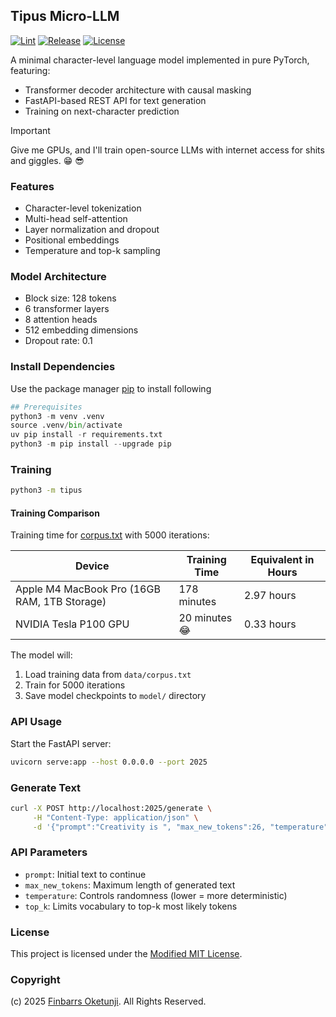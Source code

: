 ## Tipus Micro-LLM

[![Lint](https://github.com/0xnu/tipus-micro-llm/actions/workflows/lint.yaml/badge.svg)](https://github.com/0xnu/tipus-micro-llm/actions/workflows/lint.yaml)
[![Release](https://img.shields.io/github/release/0xnu/tipus-micro-llm.svg)](https://github.com/0xnu/tipus-micro-llm/releases/latest)
[![License](https://img.shields.io/badge/License-Modified_MIT-f5de53?&color=f5de53)](/LICENSE)

A minimal character-level language model implemented in pure PyTorch, featuring:

- Transformer decoder architecture with causal masking
- FastAPI-based REST API for text generation
- Training on next-character prediction

> [!IMPORTANT]
> Give me GPUs, and I'll train open-source LLMs with internet access for shits and giggles. 😁 😎

### Features

- Character-level tokenization
- Multi-head self-attention
- Layer normalization and dropout
- Positional embeddings
- Temperature and top-k sampling

### Model Architecture

- Block size: 128 tokens
- 6 transformer layers
- 8 attention heads
- 512 embedding dimensions
- Dropout rate: 0.1

### Install Dependencies

Use the package manager [pip](https://pip.pypa.io/en/stable/) to install following

```python
## Prerequisites
python3 -m venv .venv
source .venv/bin/activate
uv pip install -r requirements.txt
python3 -m pip install --upgrade pip
```

### Training

```sh
python3 -m tipus
```

#### Training Comparison

Training time for [corpus.txt](./data/corpus.txt) with 5000 iterations:

| **Device**                     | **Training Time**         | **Equivalent in Hours** |
|--------------------------------|---------------------------|--------------------------|
| Apple M4 MacBook Pro (16GB RAM, 1TB Storage) | 178 minutes               | 2.97 hours               |
| NVIDIA Tesla P100 GPU                        | 20 minutes 😂             | 0.33 hours               |

The model will:

1. Load training data from `data/corpus.txt`
2. Train for 5000 iterations
3. Save model checkpoints to `model/` directory

### API Usage

Start the FastAPI server:

```sh
uvicorn serve:app --host 0.0.0.0 --port 2025
```

### Generate Text

```sh
curl -X POST http://localhost:2025/generate \
     -H "Content-Type: application/json" \
     -d '{"prompt":"Creativity is ", "max_new_tokens":26, "temperature":0.8, "top_k": 1}'
```

### API Parameters

- `prompt`: Initial text to continue
- `max_new_tokens`: Maximum length of generated text
- `temperature`: Controls randomness (lower = more deterministic)
- `top_k`: Limits vocabulary to top-k most likely tokens

### License

This project is licensed under the [Modified MIT License](./LICENSE).

### Copyright

(c) 2025 [Finbarrs Oketunji](https://finbarrs.eu). All Rights Reserved.
